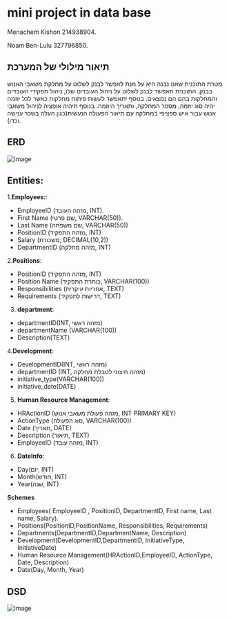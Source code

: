 # mini project in data base
Menachem Kishon 214938904.

Noam Ben-Lulu 327796850.
## תיאור מילולי של המערכת 
מטרת התוכנית שאנו נבנה היא על מנת לאפשר לבנק לשלוט על מחלקת משאבי האנוש בבנק. 
התוכנית תאפשר לבנק לשלוט על ניהול העובדים שלו, ניהול תפקידי העובדים והמחלקות בהם הם נמצאים. 
בנוסף יתאפשר לעשות פיתוח מחלקות כאשר לכל יוזמה יהיה סוג יוזמה, מספר המחלקה, ותאריך היוזמה. 
בנוסף תיהיה אופציה לניהול משאבי אנוש עבור איש ספציפי במחלקה עם תיאור הפעולה הנעשית(כגון העלה בשכר ענישה וכדו). 

## ERD
![image](https://github.com/noam-ben-lulu/minip_basnat/assets/169597958/8cf9fead-3e2c-4065-95db-332ce7bba5fc)

## Entities:

1.**Employees:**:

- EmployeeID (מזהה העובד, INT).
- First Name (שם פרטי, VARCHAR(50)).
- Last Name (שם משפחה, VARCHAR(50))
- PositionID (מזהה התפקיד, INT)
- Salary (משכורת, DECIMAL(10,2))
- DepartmentID (מזהה מחלקה, INT)

2.**Positions**:
- PositionID (מזהה התפקיד, INT)
- Position Name (כותרת התפקיד, VARCHAR(100))
- Responsibilities (אחריות עיקרית, TEXT)
- Requirements (דרישות לתפקיד, TEXT)

3. **department**:
- departmentID(INT, מזהה ראשי)
- departmentName (VARCHAR(100))
- Description(TEXT)

4.**Development**:   

- DevelopmentID(INT, מזהה ראשי)
- departmentID (INT, מזהה חיצוני לטבלת מחלקה)
- initiative_type(VARCHAR(100))
- initiative_date(DATE)


5. **Human Resource Management**:
- HRActionID (מזהה פעולת משאבי אנוש, INT PRIMARY KEY)
- ActionType (סוג הפעולה, VARCHAR(100))
- Date (תאריך, DATE)
- Description (תיאור, TEXT)
- EmployeeID (מזהה עובד, INT)


6. **DateInfo**: 
- Day(יום, INT)
- Month(חודש, INT)
- Year(שנה, INT)




**Schemes**
- Employees( EmployeeID , PositionID, DepartmentID, First name, Last name, Salary).
- Positions(PositionID,PositionName, Responsibilities, Requirements)
- Departments(DepartmentID,DepartmentName, Description)
- Development(DevelopmentID,DepartmentID, InitiativeType, InitiativeDate)
- Human Resource Management(HRActionID,EmployeeID, ActionType, Date, Description)
- Date(Day, Month, Year)


## DSD
![image](https://github.com/noam-ben-lulu/minip_basnat/assets/169597958/fba2a857-209f-40d7-af18-2798370745f7)

